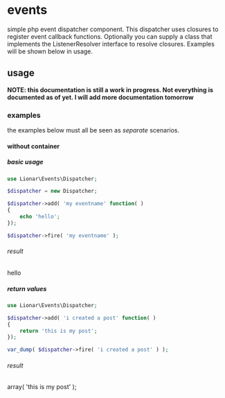 # events
simple php event dispatcher component. This dispatcher uses closures to register event callback functions.
Optionally you can supply a class that implements the ListenerResolver interface to resolve closures.
Examples will be shown below in usage. 

## usage
**NOTE: this documentation is still a work in progress. Not everything is documented as of yet. I will add
more documentation tomorrow**

### examples

the examples below must all be seen as *separate* scenarios.

#### without container

##### basic usage

```php
use Lionar\Events\Dispatcher;

$dispatcher = new Dispatcher;

$dispatcher->add( 'my eventname' function( )
{
    echo 'hello';
});

$dispatcher->fire( 'my eventname' );
```

###### result
hello

##### return values

```php
use Lionar\Events\Dispatcher;

$dispatcher->add( 'i created a post' function( )
{
    return 'this is my post';
});

var_dump( $dispatcher->fire( 'i created a post' ) );
```

###### result
array( 'this is my post' );



